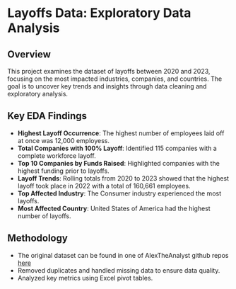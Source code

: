 # Layoffs Data: Exploratory Data Analysis

## Overview

This project examines the dataset of layoffs between 2020 and 2023, focusing on the most impacted industries, companies, and countries. The goal is to uncover key trends and insights through data cleaning and exploratory analysis.

## Key EDA Findings

- **Highest Layoff Occurrence**: The highest number of employees laid off at once was 12,000 employess.
- **Total Companies with 100% Layoff**: Identified 115 companies with a complete workforce layoff.
- **Top 10 Companies by Funds Raised**: Highlighted companies with the highest funding prior to layoffs.
- **Layoff Trends**: Rolling totals from 2020 to 2023 showed that the highest layoff took place in 2022 with a total of 160,661 employees.
- **Top Affected Industry**: The Consumer industry experienced the most layoffs.
- **Most Affected Country**: United States of America had the highest number of layoffs.

## Methodology

- The original dataset can be found in one of AlexTheAnalyst github repos [here](https://github.com/AlexTheAnalyst/MySQL-YouTube-Series/blob/main/layoffs.csv)
- Removed duplicates and handled missing data to ensure data quality.
- Analyzed key metrics using Excel pivot tables.
